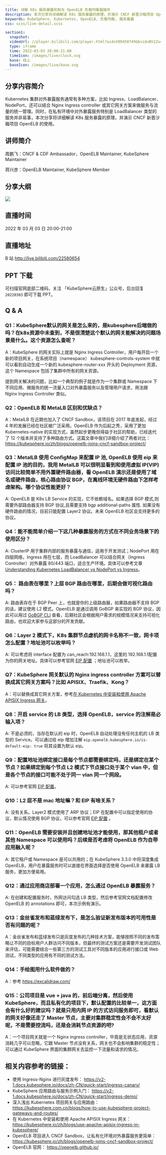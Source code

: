 ```yaml
---
title: 详解 K8s 服务暴露机制与 OpenELB 负载均衡器插件
description: 本次分享将详细解读 K8s 服务暴露的原理，并演示 CNCF 新晋沙箱项目 OpenELB 的使用。
keywords: KubeSphere, Kubernetes, OpenELB, 负载均衡, 服务暴露
css: scss/live-detail.scss

section1:
  snapshot: 
  videoUrl: //player.bilibili.com/player.html?aid=509458749&bvid=BV1Zu411D7xq&cid=541233807&page=1&high_quality=1
  type: iframe
  time: 2022-03-03 20:00-21:00
  timeIcon: /images/live/clock.svg
  base: 线上
  baseIcon: /images/live/base.svg
---
```

## 分享内容简介

Kubernetes 集群对外暴露服务通常有多种方案，比如 Ingress、LoadBalancer、NodePort，还可以结合 Nginx Ingress controller 或其它网关方案来做服务与流量的统一管理。同时，在私有环境中对外暴露服务特别是 LoadBalancer 类型的服务并非易事，本次分享将详细解读 K8s 服务暴露的原理，并演示 CNCF 新晋沙箱项目 OpenELB 的使用。

## 讲师简介

周鹏飞：CNCF & CDF Ambassador，OpenELB Maintainer, KubeSphere Maintainer

蒋兴彦：OpenELB Maintainer, KubeSphere Member

## 分享大纲

![](https://pek3b.qingstor.com/kubesphere-community/images/k8s0303-live.png)

## 直播时间

2022 年 03 月 03 日 20:00-21:00

## 直播地址

B 站  http://live.bilibili.com/22580654

## PPT 下载

可扫描官网底部二维码，关注 「KubeSphere云原生」公众号，后台回复 `20220303` 即可下载 PPT。

## Q & A

### Q1：KubeSphere默认的网关是怎么来的，是kubesphere后端做的吗？在k8s资源中未查到，不是很清楚这个默认的网关能解决的问题场景是什么。这个资源怎么查呢？

A：KubeSphere 的网关实际上就是 Nginx Ingress Controller，用户每开启一个新的项目网关，在系统项目（namespace） kubesphere-controls-system 中就可以看到自动生成一个新的 kubesphere-router-xxx 开头的 Deployment 资源，这个 Namespace 包括了集群中所有的网关资源。

提到网关解决的问题，比如一个典型的例子就是作为一个集群或 Namespace 下不同应用、微服务的统一流量入口对外暴露服务以及管理用户请求，用法跟 Nginx Ingress Controller 类似。

### Q2：OpenELB 和 MetaLB 区别和优缺点？

A：MetalLB 在近期也加入了 CNCF Sandbox，该项目在 2017 年底发起，经过 4 年的发展已经在社区被广泛采用。OpenELB 作为后起之秀，采用了更加 Kubernetes-native 的实现方式，虽然起步更晚但得益于社区的帮助，已经迭代了 12 个版本并支持了多种路由方式。这篇文章中我们详细介绍了两者对比： https://kubesphere.io/zh/blogs/openelb-joins-cncf-sandbox-project/

### Q3：MetalLB 使用 ConfigMap 来配置 IP 池, OpenELB 使用 eip 来配置 IP 池的目的，我用 MetalLB 可以很明显看到和使用虚拟 IP(VIP) 访问比较简单不用外置硬件路由器，看 OpenELB 演示还是使用了域名或硬件路由，核心路由协议 BGP，在离线环境无硬件路由下怎样考虑架构。哪个协议性能更好？

A: OpenELB 是 K8s LB Service 的实现，它不依赖域名。如果选择 BGP 模式,则需要外部路由器支持 BGP 协议,且需要支持 bgp additional-paths 属性.  如果没有硬件路由的情况，目前只能配置 Layer2 协议。未来 OpenELB 社区会支持更多的协议。

### Q4：能不能简单介绍一下这几种暴露服务的方式在不同业务场景下的使用区分？

A: ClusterIP 用于集群内部的服务暴露与通信，适用于开发测试；NodePort 用在四层网络，Ingress 用在七层，而 LoadBalancer 可以结合网关（Ingress Controller）对外暴露 80/443 端口，适合生产环境。具体可以参考文章 [Understanding Kubernetes LoadBalancer vs NodePort vs Ingress](https://platform9.com/blog/understanding-kubernetes-loadbalancer-vs-nodeport-vs-ingress/)。

### Q5： 路由表在哪里？上层 BGP 路由在哪里，后期会做可视化路由吗？

A: 路由表存在于 BGP Peer 上，也就是你的上级路由器，如果路由器不支持 BGP 的话，建议使用 L2 模式。OpenELB 是通过调用 GoBGP 来实现的 BGP 协议，因此可以用过 [GoBGP CLI](https://github.com/osrg/gobgp/blob/master/docs/sources/cli-command-syntax.md) 查看，后期社区会根据用户需求的规模情况来支持可视化路由，也欢迎大家参与这部分的开发贡献。

### Q6：Layer 2 模式下，K8s 集群节点虚机的网卡名称不一致，网卡项怎么配置？地址池可以枚举吗？

A: 可以考虑将 interface 配置为 can_reach:192.168.1.1，这里的 192.168.1.1配置为你的网关地址。具体可以参考官网 [EIP 配置](https://openelb.github.io/docs/getting-started/configuration/configure-ip-address-pools-using-eip/) ；地址池可以枚举。

### Q7：KubeSphere 网关默认的 Nginx ingress controller 方案可以替换成其它网关方案吗？比如 APISIX、Traefik、Kong？

A：可以替换成其它网关方案，参考[在 Kubernetes 中安装和使用 Apache APISIX Ingress 网关](https://kubesphere.io/zh/blogs/use-apache-apisix-ingress-in-kubesphere/)。

### Q8：开启 service 的 LB 类型，选择 OpenELB，service 的注解是必输入项？

A: 不是必须的，当存在默认的 eip 时，OpenELB 自动处理没有任何主机的 LB 类型的 Service。可以通过给 eip 增加注解 `eip.openelb.kubesphere.io/is-default-eip: true` 将其设置为默认 eip。

### Q9：配置地址池绑定接口是每个节点都需要绑定吗，还是绑定在某个节点？如果绑定到每个节点 L2 模式下节点接口处于某个 vlan 中，但是各个节点的接口可能不处于同一 vlan 同一个网段。

A: 可以参考官网 [EIP 配置](https://openelb.github.io/docs/getting-started/configuration/configure-ip-address-pools-using-eip/)。

### Q10：L2 层不是 mac 地址嘛？和 EIP 有啥关系？

A: 没有关系。Layer2 模式使用了 ARP 协议；EIP 在配置中可以指定使用的协议，默认情况使用 BGP 协议，可以参考官网 [EIP 配置](https://openelb.github.io/docs/getting-started/configuration/configure-ip-address-pools-using-eip/) 。

### Q11：OpenELB 需要安装并且创建地址池才能使用，那其他租户或者其他 Namespace 可以使用吗？后续是否考虑将 OpenELB 作为自带应用融入呢？

A: 其它租户或 Namespace 是可以共用的；在 KubeSphere 3.3.0 中将深度集成 OpenELB，用户在暴露服务时可以直接在界面选择是否使用 OpenELB 来暴露 LB 服务，更加方便易用。

### Q12：通过应用商店部署一个应用，怎么通过 OpenELB 暴露服务？

A: 在创建和配置服务时，外网访问勾选 LB 类型，然后参考官网文档配置修改 OpenELB 的 annotations 即可，本次示例有演示。

### Q13：金丝雀发布和蓝绿发布下，是怎么验证新发布版本的可用性是否有问题的呢？

A：金丝雀发布和蓝绿发布只是灰度发布的几种技术方案，能够按照不同的发布策略让不同的目标用户人群访问不同版本，但最终的测试方案还是需要开发测试团队来评估，可能需要结合一些第三方的测试工具对不同版本的应用进行接口或 Web 测试，不同类型的应用有不同的测试方法。

### Q14：手绘图用什么软件做的？

A：参考 https://excalidraw.com/

### Q15：公司项目是 vue + java 的，前后端分离，然后使用 KubeSphere，而且私有化的项目下，默认配置的比较单一，这方面会有什么好的建议吗？就是只用内网 IP 的方式访问服务即可，看默认的网关好像还走了 Master 节点，主要对集群稳定性会不会不太好呢，不是需要控流吗，还是会消耗节点资源的吧?

A：一个项目网关就是一个 Nginx ingress controller，毕竟是无状态应用，资源消耗几乎可以忽略，它跟 Master 节点没有关系，网关也不会影响集群的稳定性；可以通过 KubeSphere 界面的集群网关去监控一下流量和请求的情况。


## 相关内容参考的链接：

- 使用 Ingress-Nginx 进行灰度发布： https://v2-1.docs.kubesphere.io/docs/zh-CN/quick-start/ingress-canary/ 
- KubeSphere 应用路由与服务示例入门： https://v2-1.docs.kubesphere.io/docs/zh-CN/quick-start/ingress-demo/
- 深入浅出 Kubernetes 项目网关与应用路由： https://kubesphere.com.cn/blogs/how-to-use-kubesphere-project-gateways-and-routes/
- 在 Kubernetes 中安装和使用 Apache APISIX Ingress 网关： https://kubesphere.io/zh/blogs/use-apache-apisix-ingress-in-kubesphere/
- OpenELB 项目进入 CNCF Sandbox，让私有化环境对外暴露服务更简单： https://kubesphere.io/zh/blogs/openelb-joins-cncf-sandbox-project/
- OpenELB 官网： https://openelb.github.io/